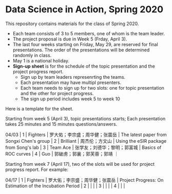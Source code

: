 # Data Science in Action, Spring 2020

This repository contains materials for the class of Spring 2020. 

+ Each team consists of 3 to 5 members, one of whom is the team
  leader.
+ The project proposal is due in Week 5 (Frday, April 3).
+ The last four weeks starting on Friday, May 29, are reserved for
  final presentations. The order of the presentations will be
  determined randomly in class.
+ May 1 is a national holiday.
+ **Sign-up sheet** is for the schedule of the topic presentation and
  the project progress report.
    - Sign up by team leaders represenrting the teams.
	- Each presentation may have multipl presenters.
	- Each team needs to sign up for two slots: one for topic
      presentation and the other for project progress.
	- The sign up period includes week 5 to week 10

Here is a template for the sheet. 

Starting from week 5 (April 3),
topic presentations starts; Each presentation takes 25 minutes and 15
minutes questions/answers. 

04/03   |  1          | Fighters     | 罗大佑；李宗盛；周华健；张震岳 | The latest paper from Songxi Chen's group
             |  2          | Brilliant     | 周杰伦；方文山  | Using the eSIR package from Song's lab
             |  3          | Team Ace  | 张学友；刘德华；黎明；郭富城 | Basics of ROC curves
			 |  4          | Guo           | 郭破虏；郭襄；郭芙蓉；郭靖  ｜

Starting from week 7 (April 17),
two of the slots will be used for project progress report. For example:

04/17   |  1          | Fighters     | 罗大佑；李宗盛；周华健；张震岳 | Project Progress: On Estimation of the Incubation Period
             |  2          |               |                         |
			 |  3          |               |                         |
			 |  4          |               |                         |

